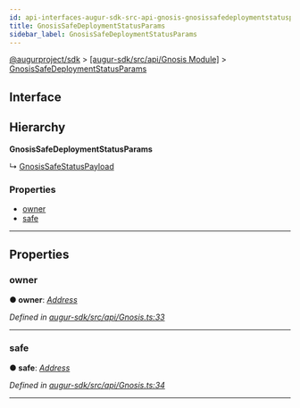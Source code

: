```yaml
---
id: api-interfaces-augur-sdk-src-api-gnosis-gnosissafedeploymentstatusparams
title: GnosisSafeDeploymentStatusParams
sidebar_label: GnosisSafeDeploymentStatusParams
---
```


[@augurproject/sdk](api-readme.md) > [[augur-sdk/src/api/Gnosis Module]](api-modules-augur-sdk-src-api-gnosis-module.md) > [GnosisSafeDeploymentStatusParams](api-interfaces-augur-sdk-src-api-gnosis-gnosissafedeploymentstatusparams.md)

## Interface

## Hierarchy

**GnosisSafeDeploymentStatusParams**

↳  [GnosisSafeStatusPayload](api-interfaces-augur-sdk-src-api-gnosis-gnosissafestatuspayload.md)

### Properties

* [owner](api-interfaces-augur-sdk-src-api-gnosis-gnosissafedeploymentstatusparams.md#owner)
* [safe](api-interfaces-augur-sdk-src-api-gnosis-gnosissafedeploymentstatusparams.md#safe)

---

## Properties

<a id="owner"></a>

###  owner

**● owner**: *[Address](api-modules-augur-sdk-src-state-logs-types-module.md#address)*

*Defined in [augur-sdk/src/api/Gnosis.ts:33](https://github.com/AugurProject/augur/blob/0787bf1a23/packages/augur-sdk/src/api/Gnosis.ts#L33)*

___
<a id="safe"></a>

###  safe

**● safe**: *[Address](api-modules-augur-sdk-src-state-logs-types-module.md#address)*

*Defined in [augur-sdk/src/api/Gnosis.ts:34](https://github.com/AugurProject/augur/blob/0787bf1a23/packages/augur-sdk/src/api/Gnosis.ts#L34)*

___

